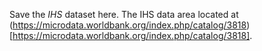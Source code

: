 Save the _IHS_ dataset here. The IHS data area located at (https://microdata.worldbank.org/index.php/catalog/3818)[https://microdata.worldbank.org/index.php/catalog/3818]. 